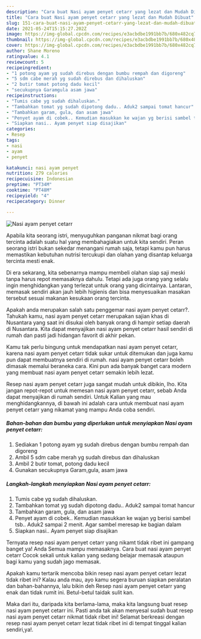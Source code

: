 ```yaml
---
description: "Cara buat Nasi ayam penyet cetarr yang lezat dan Mudah Dibuat"
title: "Cara buat Nasi ayam penyet cetarr yang lezat dan Mudah Dibuat"
slug: 151-cara-buat-nasi-ayam-penyet-cetarr-yang-lezat-dan-mudah-dibuat
date: 2021-05-24T15:15:27.202Z
image: https://img-global.cpcdn.com/recipes/e3acbdbe1991bb7b/680x482cq70/nasi-ayam-penyet-cetarr-foto-resep-utama.jpg
thumbnail: https://img-global.cpcdn.com/recipes/e3acbdbe1991bb7b/680x482cq70/nasi-ayam-penyet-cetarr-foto-resep-utama.jpg
cover: https://img-global.cpcdn.com/recipes/e3acbdbe1991bb7b/680x482cq70/nasi-ayam-penyet-cetarr-foto-resep-utama.jpg
author: Shane Moreno
ratingvalue: 4.1
reviewcount: 5
recipeingredient:
- "1 potong ayam yg sudah direbus dengan bumbu rempah dan digoreng"
- "5 sdm cabe merah yg sudah direbus dan dihaluskan"
- "2 butir tomat potong dadu kecil"
- "secukupnya Garamgula asam jawa"
recipeinstructions:
- "Tumis cabe yg sudah dihaluskan."
- "Tambahkan tomat yg sudah dipotong dadu.. Aduk2 sampai tomat hancur"
- "Tambahkan garam, gula, dan asam jawa"
- "Penyet ayam di cobek.. Kemudian masukkan ke wajan yg berisi sambel tsb.. Aduk2 sampai 2 menit. Agar sambel meresap ke bagian dalam"
- "Siapkan nasi.. Ayam penyet siap disajikan"
categories:
- Resep
tags:
- nasi
- ayam
- penyet

katakunci: nasi ayam penyet 
nutrition: 279 calories
recipecuisine: Indonesian
preptime: "PT34M"
cooktime: "PT48M"
recipeyield: "4"
recipecategory: Dinner

---
```



![Nasi ayam penyet cetarr](https://img-global.cpcdn.com/recipes/e3acbdbe1991bb7b/680x482cq70/nasi-ayam-penyet-cetarr-foto-resep-utama.jpg)

Apabila kita seorang istri, menyuguhkan panganan nikmat bagi orang tercinta adalah suatu hal yang membahagiakan untuk kita sendiri. Peran seorang istri bukan sekedar menangani rumah saja, tetapi kamu pun harus memastikan kebutuhan nutrisi tercukupi dan olahan yang disantap keluarga tercinta mesti enak.

Di era  sekarang, kita sebenarnya mampu membeli olahan siap saji meski tanpa harus repot memasaknya dahulu. Tetapi ada juga orang yang selalu ingin menghidangkan yang terlezat untuk orang yang dicintainya. Lantaran, memasak sendiri akan jauh lebih higienis dan bisa menyesuaikan masakan tersebut sesuai makanan kesukaan orang tercinta. 



Apakah anda merupakan salah satu penggemar nasi ayam penyet cetarr?. Tahukah kamu, nasi ayam penyet cetarr merupakan sajian khas di Nusantara yang saat ini disukai oleh banyak orang di hampir setiap daerah di Nusantara. Kita dapat menyajikan nasi ayam penyet cetarr hasil sendiri di rumah dan pasti jadi hidangan favorit di akhir pekan.

Kamu tak perlu bingung untuk mendapatkan nasi ayam penyet cetarr, karena nasi ayam penyet cetarr tidak sukar untuk ditemukan dan juga kamu pun dapat membuatnya sendiri di rumah. nasi ayam penyet cetarr boleh dimasak memalui beraneka cara. Kini pun ada banyak banget cara modern yang membuat nasi ayam penyet cetarr semakin lebih lezat.

Resep nasi ayam penyet cetarr juga sangat mudah untuk dibikin, lho. Kita jangan repot-repot untuk memesan nasi ayam penyet cetarr, sebab Anda dapat menyajikan di rumah sendiri. Untuk Kalian yang mau menghidangkannya, di bawah ini adalah cara untuk membuat nasi ayam penyet cetarr yang nikamat yang mampu Anda coba sendiri.

<!--inarticleads1-->

##### Bahan-bahan dan bumbu yang diperlukan untuk menyiapkan Nasi ayam penyet cetarr:

1. Sediakan 1 potong ayam yg sudah direbus dengan bumbu rempah dan digoreng
1. Ambil 5 sdm cabe merah yg sudah direbus dan dihaluskan
1. Ambil 2 butir tomat, potong dadu kecil
1. Gunakan secukupnya Garam,gula, asam jawa




<!--inarticleads2-->

##### Langkah-langkah menyiapkan Nasi ayam penyet cetarr:

1. Tumis cabe yg sudah dihaluskan.
1. Tambahkan tomat yg sudah dipotong dadu.. Aduk2 sampai tomat hancur
1. Tambahkan garam, gula, dan asam jawa
1. Penyet ayam di cobek.. Kemudian masukkan ke wajan yg berisi sambel tsb.. Aduk2 sampai 2 menit. Agar sambel meresap ke bagian dalam
1. Siapkan nasi.. Ayam penyet siap disajikan




Ternyata resep nasi ayam penyet cetarr yang nikamt tidak ribet ini gampang banget ya! Anda Semua mampu memasaknya. Cara buat nasi ayam penyet cetarr Cocok sekali untuk kalian yang sedang belajar memasak ataupun bagi kamu yang sudah jago memasak.

Apakah kamu tertarik mencoba bikin resep nasi ayam penyet cetarr lezat tidak ribet ini? Kalau anda mau, ayo kamu segera buruan siapkan peralatan dan bahan-bahannya, lalu bikin deh Resep nasi ayam penyet cetarr yang enak dan tidak rumit ini. Betul-betul taidak sulit kan. 

Maka dari itu, daripada kita berlama-lama, maka kita langsung buat resep nasi ayam penyet cetarr ini. Pasti anda tak akan menyesal sudah buat resep nasi ayam penyet cetarr nikmat tidak ribet ini! Selamat berkreasi dengan resep nasi ayam penyet cetarr lezat tidak ribet ini di tempat tinggal kalian sendiri,ya!.

